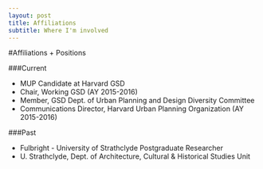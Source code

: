 ```yaml
---
layout: post
title: Affiliations
subtitle: Where I'm involved
---
```


#Affiliations + Positions

###Current
*  MUP Candidate at Harvard GSD
*  Chair, Working GSD (AY 2015-2016)
*  Member, GSD Dept. of Urban Planning and Design Diversity Committee
*  Communications Director, Harvard Urban Planning Organization (AY 2015-2016)

###Past
*  Fulbright - University of Strathclyde Postgraduate Researcher
*  U. Strathclyde, Dept. of Architecture, Cultural & Historical Studies Unit